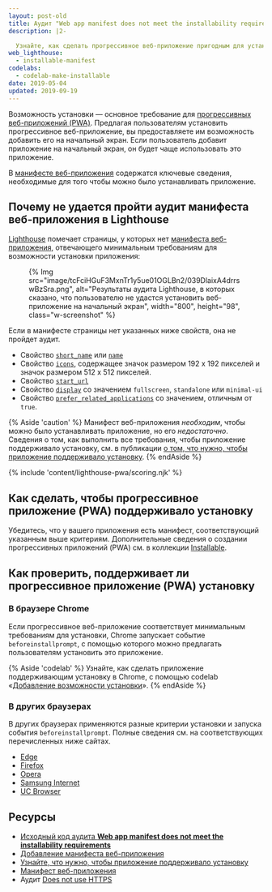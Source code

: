 ```yaml
---
layout: post-old
title: Аудит "Web app manifest does not meet the installability requirements"
description: |2-

  Узнайте, как сделать прогрессивное веб-приложение пригодным для установки.
web_lighthouse:
  - installable-manifest
codelabs:
  - codelab-make-installable
date: 2019-05-04
updated: 2019-09-19
---
```


Возможность установки — основное требование для [прогрессивных веб-приложений (PWA)](/discover-installable). Предлагая пользователям установить прогрессивное веб-приложение, вы предоставляете им возможность добавить его на начальный экран. Если пользователь добавит приложение на начальный экран, он будет чаще использовать это приложение.

В [манифесте веб-приложения](/add-manifest/) содержатся ключевые сведения, необходимые для того чтобы можно было устанавливать приложение.

## Почему не удается пройти аудит манифеста веб-приложения в Lighthouse

[Lighthouse](https://developers.google.com/web/tools/lighthouse/) помечает страницы, у которых нет [манифеста веб-приложения](/add-manifest/), отвечающего минимальным требованиям для возможности установки приложения:

<figure class="w-figure">{% Img src="image/tcFciHGuF3MxnTr1y5ue01OGLBn2/039DlaixA4drrswBzSra.png", alt="Результаты аудита Lighthouse, в которых сказано, что пользователю не удастся установить веб-приложение на начальный экран", width="800", height="98", class="w-screenshot" %}</figure>

Если в манифесте страницы нет указанных ниже свойств, она не пройдет аудит.

- Свойство [`short_name`](https://developer.mozilla.org/docs/Web/Manifest/short_name) или [`name`](https://developer.mozilla.org/docs/Web/Manifest/name)
- Свойство [`icons`](https://developer.mozilla.org/docs/Web/Manifest/icons), содержащее значок размером 192 x 192 пикселей и значок размером 512 x 512 пикселей.
- Свойство [`start_url`](https://developer.mozilla.org/docs/Web/Manifest/start_url)
- Свойство [`display`](https://developer.mozilla.org/docs/Web/Manifest/display) со значением `fullscreen`, `standalone` или `minimal-ui`
- Свойство [`prefer_related_applications`](https://developers.google.com/web/fundamentals/app-install-banners/native) со значением, отличным от `true`.

{% Aside 'caution' %} Манифест веб-приложения *необходим*, чтобы можно было устанавливать приложение, но его *недостаточно*. Сведения о том, как выполнить все требования, чтобы приложение поддерживало установку, см. в публикации [о том, что нужно, чтобы приложение поддерживало установку](/discover-installable). {% endAside %}

{% include 'content/lighthouse-pwa/scoring.njk' %}

## Как сделать, чтобы прогрессивное приложение (PWA) поддерживало установку

Убедитесь, что у вашего приложения есть манифест, соответствующий указанным выше критериям. Дополнительные сведения о создании прогрессивных приложений (PWA) см. в коллекции [Installable](/installable/).

## Как проверить, поддерживает ли прогрессивное приложение (PWA) установку

### В браузере Chrome

Если прогрессивное веб-приложение соответствует минимальным требованиям для установки, Chrome запускает событие `beforeinstallprompt`, с помощью которого можно предлагать пользователям установить это приложение.

{% Aside 'codelab' %} Узнайте, как сделать приложение поддерживающим установку в Chrome, с помощью codelab «[Добавление возможности установки](/codelab-make-installable)». {% endAside %}

### В других браузерах

В других браузерах применяются разные критерии установки и запуска события `beforeinstallprompt`. Полные сведения см. на соответствующих перечисленных ниже сайтах.

- [Edge](https://docs.microsoft.com/en-us/microsoft-edge/progressive-web-apps#requirements)
- [Firefox](https://developer.mozilla.org/docs/Web/Progressive_web_apps/Add_to_home_screen#How_do_you_make_an_app_A2HS-ready)
- [Opera](https://dev.opera.com/articles/installable-web-apps/)
- [Samsung Internet](https://hub.samsunginter.net/docs/ambient-badging/)
- [UC Browser](https://plus.ucweb.com/docs/pwa/docs-en/zvrh56)

## Ресурсы

- [Исходный код аудита **Web app manifest does not meet the installability requirements**](https://github.com/GoogleChrome/lighthouse/blob/master/lighthouse-core/audits/installable-manifest.js)
- [Добавление манифеста веб-приложения](/add-manifest/)
- [Узнайте, что нужно, чтобы приложение поддерживало установку](/discover-installable)
- [Манифест веб-приложения](https://developer.mozilla.org/docs/Web/Manifest)
- Аудит [Does not use HTTPS](/is-on-https/)
